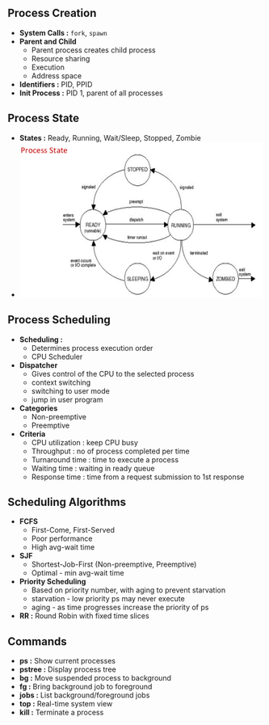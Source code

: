 ## Process Creation  
- **System Calls :** `fork`, `spawn`  
- **Parent and Child** 
	- Parent process creates child process  
	- Resource sharing
	- Execution
	- Address space
- **Identifiers :** PID, PPID  
- **Init Process :** PID 1, parent of all processes

## Process State  
- **States :** Ready, Running, Wait/Sleep, Stopped, Zombie
- ![Process states](images/process_states.png)

## Process Scheduling  
- **Scheduling :** 
	- Determines process execution order
	- CPU Scheduler
- **Dispatcher**
	- Gives control of the CPU to the selected process
	- context switching
	- switching to user mode
	- jump in user program 
- **Categories**
	- Non-preemptive
	- Preemptive  
- **Criteria**
	- CPU utilization : keep CPU busy
	- Throughput : no of process completed per time
	- Turnaround time : time to execute a process
	- Waiting time : waiting in ready queue
	- Response time : time from a request submission to 1st response

## Scheduling Algorithms  
- **FCFS** 
	- First-Come, First-Served  
	- Poor performance
	- High avg-wait time
- **SJF** 
	- Shortest-Job-First (Non-preemptive, Preemptive)  
	- Optimal - min avg-wait time
- **Priority Scheduling** 
	- Based on priority number, with aging to prevent starvation  
	- starvation - low priority ps may never execute
	- aging - as time progresses increase the priority of ps
- **RR :** Round Robin with fixed time slices

## Commands  
- **ps :** Show current processes  
- **pstree :** Display process tree  
- **bg :** Move suspended process to background  
- **fg :** Bring background job to foreground  
- **jobs :** List background/foreground jobs  
- **top :** Real-time system view  
- **kill :** Terminate a process  